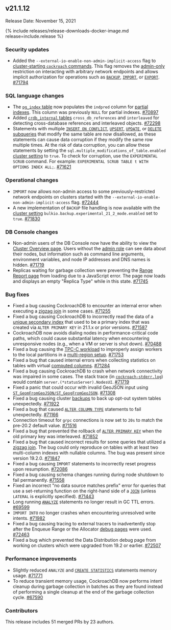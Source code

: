 ## v21.1.12

Release Date: November 15, 2021

{% include releases/release-downloads-docker-image.md release=include.release %}

<h3 id="v21-1-12-security-updates">Security updates</h3>

- Added the `--external-io-enable-non-admin-implicit-access` flag to [cluster-starting `cockroach` commands](https://www.cockroachlabs.com/docs/v21.1/cockroach-start). This flag removes the [admin-only](https://www.cockroachlabs.com/docs/v21.1/authorization#admin-role) restriction on interacting with arbitrary network endpoints and allows implicit authorization for operations such as [`BACKUP`](https://www.cockroachlabs.com/docs/v21.1/backup), [`IMPORT`](../v21.1/import.html), or [`EXPORT`](../v21.1/export.html). [#71794][#71794]

<h3 id="v21-1-12-sql-language-changes">SQL language changes</h3>

- The [`pg_index` table](https://www.cockroachlabs.com/docs/v21.1/pg-catalog) now populates the `indpred` column for [partial indexes](https://www.cockroachlabs.com/docs/v21.1/partial-indexes). This column was previously `NULL` for partial indexes. [#70897][#70897]
- Added [`crdb_internal` tables](https://www.cockroachlabs.com/docs/v21.1/crdb-internal) `cross_db_references` and `interleaved` for detecting cross-database references and interleaved objects. [#72298][#72298]
- Statements with multiple [`INSERT ON CONFLICT`](https://www.cockroachlabs.com/docs/v21.1/insert), [`UPSERT`](https://www.cockroachlabs.com/docs/v21.1/upsert), [`UPDATE`](../v21.1/update.html), or [`DELETE`](../v21.1/delete.html) [subqueries](../v21.1/subqueries.html) that modify the same table are now disallowed, as these statements can cause data corruption if they modify the same row multiple times. At the risk of data corruption, you can allow these statements by setting the `sql.multiple_modifications_of_table.enabled` [cluster setting](https://www.cockroachlabs.com/docs/v21.1/cluster-settings) to `true`. To check for corruption, use the `EXPERIMENTAL SCRUB` command. For example: `EXPERIMENTAL SCRUB TABLE t WITH OPTIONS INDEX ALL;`. [#71621][#71621]

<h3 id="v21-1-12-operational-changes">Operational changes</h3>

- `IMPORT` now allows non-admin access to some previously-restricted network endpoints on clusters started with the `--external-io-enable-non-admin-implicit-access` flag. [#72444][#72444]
- A new implementation of `BACKUP` file handling is now available with the [cluster setting](https://www.cockroachlabs.com/docs/v21.1/cluster-settings) `bulkio.backup.experimental_21_2_mode.enabled` set to `true`. [#71830][#71830]

<h3 id="v21-1-12-db-console-changes">DB Console changes</h3>

- Non-admin users of the DB Console now have the ability to view the [Cluster Overview page](https://www.cockroachlabs.com/docs/v21.1/ui-cluster-overview-page). Users without the [admin role](https://www.cockroachlabs.com/docs/v21.1/authorization#admin-role) can see data about their nodes, but information such as command line arguments, environment variables, and node IP addresses and DNS names is hidden. [#71719][#71719]
- Replicas waiting for garbage collection were preventing the [Range Report page](https://www.cockroachlabs.com/docs/v21.1/ui-debug-pages) from loading due to a JavaScript error. The page now loads and displays an empty "Replica Type" while in this state. [#71745][#71745]

<h3 id="v21-1-12-bug-fixes">Bug fixes</h3>

- Fixed a bug causing CockroachDB to encounter an internal error when executing a [zigzag join](https://www.cockroachlabs.com/docs/v21.1/experimental-features) in some cases. [#71255][#71255]
- Fixed a bug causing CockroachDB to incorrectly read the data of a [unique secondary index](https://www.cockroachlabs.com/docs/v21.1/unique) that used to be a primary index that was created via `ALTER PRIMARY KEY` in 21.1.x or prior versions. [#71587][#71587]
- CockroachDB now avoids dialing nodes in performance-critical code paths, which could cause substantial latency when encountering unresponsive nodes (e.g., when a VM or server is shut down). [#70488][#70488]
- Fixed a bug causing the [TPC-C workload](https://www.cockroachlabs.com/docs/v21.1/cockroach-workload) to improperly assign workers to the local partitions in a [multi-region setup](https://www.cockroachlabs.com/docs/v21.1/multiregion-overview). [#71753][#71753]
- Fixed a bug that caused internal errors when collecting statistics on tables with virtual [computed columns](https://www.cockroachlabs.com/docs/v21.1/computed-columns). [#71284][#71284]
- Fixed a bug causing CockroachDB to crash when network connectivity was impaired in some cases. The stack trace (in [`cockroach-stderr.log`](https://www.cockroachlabs.com/docs/v21.1/logging)) would contain `server.(*statusServer).NodesUI`. [#71719][#71719]
- Fixed a panic that could occur with invalid GeoJSON input using [`ST_GeomFromGeoJSON/ST_GeogFromGeoJSON`](https://www.cockroachlabs.com/docs/v21.1/functions-and-operators). [#71308][#71308]
- Fixed a bug causing cluster [backups](https://www.cockroachlabs.com/docs/v21.1/backup) to back up opt-out system tables unexpectedly. [#71922][#71922]
- Fixed a bug that caused [`ALTER COLUMN TYPE`](https://www.cockroachlabs.com/docs/v21.1/alter-column) statements to fail unexpectedly. [#71166][#71166]
- Connection timeout for `grpc` connections is now set to `20s` to match the pre-20.2 default value. [#71516][#71516]
- Fixed a bug that prevented the rollback of [`ALTER PRIMARY KEY`](https://www.cockroachlabs.com/docs/v21.1/alter-primary-key) when the old primary key was interleaved. [#71852][#71852]
- Fixed a bug that caused incorrect results for some queries that utilized a [zigzag join](https://www.cockroachlabs.com/docs/v21.1/experimental-features). The bug could only reproduce on tables with at least two multi-column indexes with nullable columns. The bug was present since version 19.2.0. [#71847][#71847]
- Fixed a bug causing `IMPORT` statements to incorrectly reset progress upon resumption. [#72086][#72086]
- Fixed a bug causing schema changes running during node shutdown to fail permanently. [#71558][#71558]
- Fixed an incorrect "no data source matches prefix" error for queries that use a set-returning function on the right-hand side of a [`JOIN`](https://www.cockroachlabs.com/docs/v21.1/joins) (unless `LATERAL` is explicitly specified). [#71443][#71443]
- Long running [`ANALYZE`](https://www.cockroachlabs.com/docs/v21.1/explain-analyze) statements no longer result in GC TTL errors. [#69599][#69599]
- `IMPORT INTO` no longer crashes when encountering unresolved write intents. [#71982][#71982]
- Fixed a bug causing tracing to external tracers to inadvertently stop after the Enqueue Range or the Allocator [debug pages](https://www.cockroachlabs.com/docs/v21.1/ui-debug-pages) were used. [#72463][#72463]
- Fixed a bug which prevented the Data Distribution debug page from working on clusters which were upgraded from 19.2 or earlier. [#72507][#72507]

<h3 id="v21-1-12-performance-improvements">Performance improvements</h3>

- Slightly reduced `ANALYZE` and [`CREATE STATISTICS`](https://www.cockroachlabs.com/docs/v21.1/create-statistics) statements memory usage. [#71771][#71771]
- To reduce transient memory usage, CockroachDB now performs intent cleanup during garbage collection in batches as they are found instead of performing a single cleanup at the end of the garbage collection cycle. [#67590][#67590]

<h3 id="v21-1-12-contributors">Contributors</h3>

This release includes 51 merged PRs by 23 authors.

[#67590]: https://github.com/cockroachdb/cockroach/pull/67590
[#69599]: https://github.com/cockroachdb/cockroach/pull/69599
[#70488]: https://github.com/cockroachdb/cockroach/pull/70488
[#70897]: https://github.com/cockroachdb/cockroach/pull/70897
[#71166]: https://github.com/cockroachdb/cockroach/pull/71166
[#71255]: https://github.com/cockroachdb/cockroach/pull/71255
[#71284]: https://github.com/cockroachdb/cockroach/pull/71284
[#71308]: https://github.com/cockroachdb/cockroach/pull/71308
[#71443]: https://github.com/cockroachdb/cockroach/pull/71443
[#71516]: https://github.com/cockroachdb/cockroach/pull/71516
[#71558]: https://github.com/cockroachdb/cockroach/pull/71558
[#71587]: https://github.com/cockroachdb/cockroach/pull/71587
[#71621]: https://github.com/cockroachdb/cockroach/pull/71621
[#71719]: https://github.com/cockroachdb/cockroach/pull/71719
[#71745]: https://github.com/cockroachdb/cockroach/pull/71745
[#71753]: https://github.com/cockroachdb/cockroach/pull/71753
[#71771]: https://github.com/cockroachdb/cockroach/pull/71771
[#71794]: https://github.com/cockroachdb/cockroach/pull/71794
[#71830]: https://github.com/cockroachdb/cockroach/pull/71830
[#71847]: https://github.com/cockroachdb/cockroach/pull/71847
[#71852]: https://github.com/cockroachdb/cockroach/pull/71852
[#71922]: https://github.com/cockroachdb/cockroach/pull/71922
[#71982]: https://github.com/cockroachdb/cockroach/pull/71982
[#72086]: https://github.com/cockroachdb/cockroach/pull/72086
[#72270]: https://github.com/cockroachdb/cockroach/pull/72270
[#72298]: https://github.com/cockroachdb/cockroach/pull/72298
[#72444]: https://github.com/cockroachdb/cockroach/pull/72444
[#72463]: https://github.com/cockroachdb/cockroach/pull/72463
[#72507]: https://github.com/cockroachdb/cockroach/pull/72507
